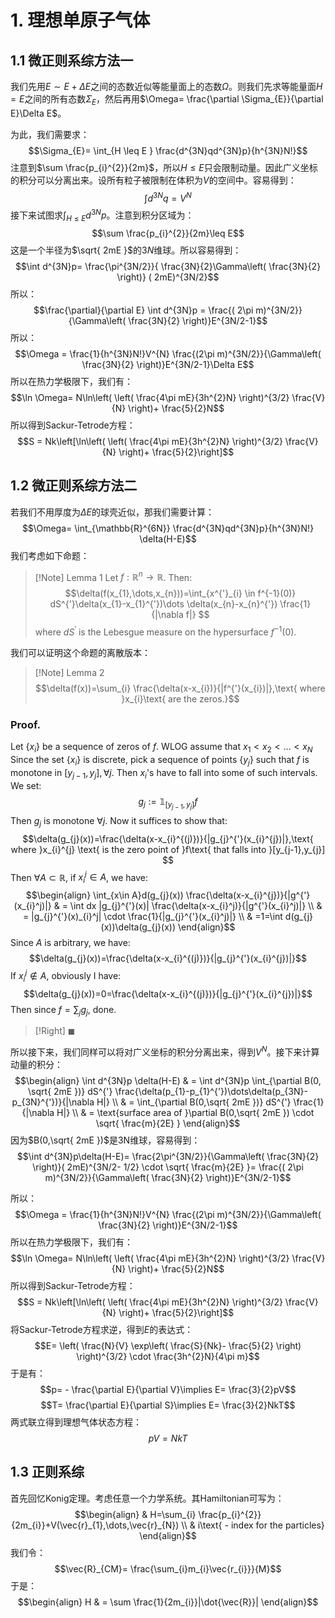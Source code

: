 # 1. 理想单原子气体
## 1.1 微正则系综方法一

我们先用$E \sim E+\Delta E$之间的态数近似等能量面上的态数$\Omega$。则我们先求等能量面$H=E$之间的所有态数$\Sigma_{E}$，然后再用$\Omega= \frac{\partial \Sigma_{E}}{\partial E}\Delta E$。

为此，我们需要求：
$$\Sigma_{E}= \int_{H \leq E } \frac{d^{3N}qd^{3N}p}{h^{3N}N!}$$
注意到$\sum \frac{p_{i}^{2}}{2m}$，所以$H\leq E$只会限制动量。因此广义坐标的积分可以分离出来。设所有粒子被限制在体积为$V$的空间中。容易得到：
$$\int d^{3N}q=V^N$$
接下来试图求$\int_{H\leq E} d^{3N}p$。注意到积分区域为：
$$\sum \frac{p_{i}^{2}}{2m}\leq E$$
这是一个半径为$\sqrt{ 2mE }$的$3N$维球。所以容易得到：
$$\int d^{3N}p= \frac{\pi^{3N/2}}{ \frac{3N}{2}\Gamma\left(  \frac{3N}{2} \right)} ( 2mE)^{3N/2}$$
所以：
$$\frac{\partial}{\partial E} \int d^{3N}p = \frac{( 2\pi m)^{3N/2}}{\Gamma\left(  \frac{3N}{2} \right)}E^{3N/2-1}$$
所以：
$$\Omega = \frac{1}{h^{3N}N!}V^{N} \frac{(2\pi m)^{3N/2}}{\Gamma\left(  \frac{3N}{2} \right)}E^{3N/2-1}\Delta E$$
所以在热力学极限下，我们有：
$$\ln \Omega= N\ln\left(  \left(  \frac{4\pi mE}{3h^{2}N} \right)^{3/2} \frac{V}{N} \right)+ \frac{5}{2}N$$
所以得到Sackur-Tetrode方程：
$$S = Nk\left[\ln\left(  \left(  \frac{4\pi mE}{3h^{2}N} \right)^{3/2} \frac{V}{N} \right)+ \frac{5}{2}\right]$$
## 1.2 微正则系综方法二

若我们不用厚度为$\Delta E$的球壳近似，那我们需要计算：
$$\Omega= \int_{\mathbb{R}^{6N}} \frac{d^{3N}qd^{3N}p}{h^{3N}N!} \delta(H-E)$$
我们考虑如下命题：

>[!Note] Lemma 1
>Let $f:\mathbb{R}^{n}\rightarrow \mathbb{R}$. Then:
>$$\delta(f(x_{1},\dots,x_{n}))=\int_{x^{'}_{i} \in f^{-1}(0)} dS^{'}\delta(x_{1}-x_{1}^{'})\dots \delta(x_{n}-x_{n}^{'}) \frac{1}{|\nabla f|} $$
>where $dS^{'}$ is the Lebesgue measure on the hypersurface $f^{-1}(0)$.

我们可以证明这个命题的离散版本：

>[!Note] Lemma 2
>$$\delta(f(x))=\sum_{i} \frac{\delta(x-x_{i})}{|f^{'}(x_{i})|},\text{ where }x_{i}\text{ are the zeros.}$$
### Proof.
Let $\{ x_{i} \}$ be a sequence of zeros of $f$. WLOG assume that $x_{1}<x_{2}<\dots<x_{N}$ Since the set $\{ x_{i} \}$ is discrete, pick a sequence of points $\{ y_{j} \}$ such that $f$ is monotone in $[y_{j-1},y_{j}],\forall j$. Then $x_{i}$'s have to fall into some of such intervals. We set:
$$g_{j}:=\mathbb{1}_{[y_{j-1},y_{j}]}f$$
Then $g_{j}$ is monotone $\forall j$. Now it suffices to show that:
$$\delta(g_{j}(x))=\frac{\delta(x-x_{i}^{(j)})}{|g_{j}^{'}(x_{i}^{j})|},\text{ where }x_{i}^{j} \text{ is the zero point of }f\text{ that falls into }[y_{j-1},y_{j}] $$
Then $\forall A\subset \mathbb{R}$, if $x_{i}^{j}\in A$, we have:
$$\begin{align}
\int_{x\in A}d(g_{j}(x)) \frac{\delta(x-x_{i}^{j})}{|g^{'}(x_{i}^j)|} & = \int dx |g_{j}^{'}(x)| \frac{\delta(x-x_{i}^j)}{|g^{'}(x_{i}^j)|} \\
 & = |g_{j}^{'}(x)_{i}^j| \cdot \frac{1}{|g_{j}^{'}(x_{i}^j)|} \\
 & =1=\int d(g_{j}(x))\delta(g_{j}(x))
\end{align}$$
Since $A$ is arbitrary, we have:
$$\delta(g_{j}(x))=\frac{\delta(x-x_{i}^{(j)})}{|g_{j}^{'}(x_{i}^{j})|}$$
If $x_{i}^j \notin A$, obviously I have:
$$\delta(g_{j}(x))=0=\frac{\delta(x-x_{i}^{(j)})}{|g_{j}^{'}(x_{i}^{j})|}$$
Then since $f=\sum_{j}g_{j}$, done.
>[!Right]
>$\blacksquare$

所以接下来，我们同样可以将对广义坐标的积分分离出来，得到$V^{N}$。接下来计算动量的积分：
$$\begin{align}
\int d^{3N}p \delta(H-E) & = \int d^{3N}p \int_{\partial B(0, \sqrt{ 2mE })} dS^{'} \frac{\delta(p_{1}-p_{1}^{'})\dots\delta(p_{3N}-p_{3N}^{'})}{|\nabla H|} \\
 & = \int_{\partial B(0,\sqrt{ 2mE })} dS^{'} \frac{1}{|\nabla H|} \\
 & = \text{surface area of }\partial B(0,\sqrt{ 2mE }) \cdot \sqrt{ \frac{m}{2E} }
\end{align}$$
因为$B(0,\sqrt{ 2mE })$是3N维球，容易得到：
$$\int d^{3N}p\delta(H-E)= \frac{2\pi^{3N/2}}{\Gamma\left(  \frac{3N}{2} \right)}( 2mE)^{3N/2- 1/2} \cdot \sqrt{  \frac{m}{2E} }= \frac{( 2\pi m)^{3N/2}}{\Gamma\left(  \frac{3N}{2} \right)}E^{3N/2-1}$$

所以：
$$\Omega = \frac{1}{h^{3N}N!}V^{N} \frac{(2\pi m)^{3N/2}}{\Gamma\left(  \frac{3N}{2} \right)}E^{3N/2-1}$$
所以在热力学极限下，我们有：
$$\ln \Omega= N\ln\left(  \left(  \frac{4\pi mE}{3h^{2}N} \right)^{3/2} \frac{V}{N} \right)+ \frac{5}{2}N$$
所以得到Sackur-Tetrode方程：
$$S = Nk\left[\ln\left(  \left(  \frac{4\pi mE}{3h^{2}N} \right)^{3/2} \frac{V}{N} \right)+ \frac{5}{2}\right]$$
将Sackur-Tetrode方程求逆，得到$E$的表达式：
$$E= \left(  \frac{N}{V} \exp\left(  \frac{S}{Nk}- \frac{5}{2} \right) \right)^{3/2} \cdot \frac{3h^{2}N}{4\pi m}$$
于是有：
$$p= - \frac{\partial E}{\partial V}\implies E= \frac{3}{2}pV$$
$$T= \frac{\partial E}{\partial S}\implies E= \frac{3}{2}NkT$$
两式联立得到理想气体状态方程：
$$pV=NkT$$
## 1.3 正则系综
 






首先回忆Konig定理。考虑任意一个力学系统。其Hamiltonian可写为：
$$\begin{align}
 & H=\sum_{i} \frac{p_{i}^{2}}{2m_{i}}+V(\vec{r}_{1},\dots,\vec{r}_{N}) \\
 & i\text{ - index for the particles}
\end{align}$$
我们令：
$$\vec{R}_{CM}= \frac{\sum_{i}m_{i}\vec{r_{i}}}{M}$$
于是：
$$\begin{align}
H & = \sum \frac{1}{2m_{i}}|\dot{\vec{R}}|
\end{align}$$